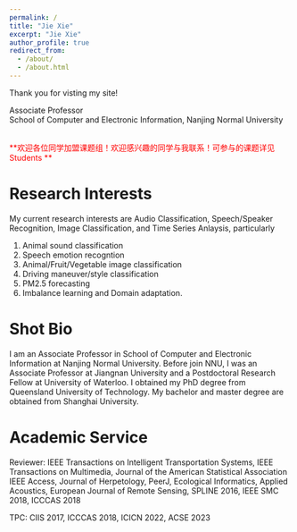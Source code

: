 ```yaml
---
permalink: /
title: "Jie Xie"
excerpt: "Jie Xie"
author_profile: true
redirect_from: 
  - /about/
  - /about.html
---
```


Thank you for visting my site!

Associate Professor <br>
School of Computer and Electronic Information, Nanjing Normal University <br>

<br/>
<span style="color:red">**欢迎各位同学加盟课题组！欢迎感兴趣的同学与我联系！可参与的课题详见 Students **</span> 
<br/>

**Research Interests**
======
My current research interests are Audio Classification, Speech/Speaker Recognition, Image Classification, and Time Series Anlaysis, particularly 

1. Animal sound classification
2. Speech emotion recogntion
3. Animal/Fruit/Vegetable image classification
4. Driving maneuver/style classification
5. PM2.5 forecasting
6. Imbalance learning and Domain adaptation.


**Shot Bio**
======
I am an Associate Professor in School of Computer and Electronic Information at Nanjing Normal University. Before join NNU, I was an Associate Professor at Jiangnan University and a Postdoctoral Research Fellow at University of Waterloo. I obtained my PhD degree from Queensland University of Technology. My bachelor and master degree are obtained from Shanghai University. 


**Academic Service**
======
Reviewer: IEEE Transactions on Intelligent Transportation Systems, IEEE Transactions on Multimedia, Journal of the American Statistical Association
IEEE Access, Journal of Herpetology, PeerJ, Ecological Informatics, Applied Acoustics, European Journal of Remote Sensing, SPLINE 2016, IEEE SMC 2018, ICCCAS 2018

TPC: CIIS 2017, ICCCAS 2018, ICICN 2022, ACSE 2023






